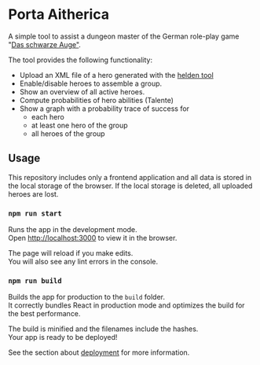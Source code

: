# Porta Aitherica

A simple tool to assist a dungeon master of the German role-play game "[Das schwarze Auge"](https://de.wikipedia.org/wiki/Das_Schwarze_Auge).

The tool provides the following functionality:

- Upload an XML file of a hero generated with the [helden tool](https://www.helden-software.de/index.php/download/)
- Enable/disable heroes to assemble a group.
- Show an overview of all active heroes.
- Compute probabilities of hero abilities (Talente)
- Show a graph with a probability trace of success for
    - each hero
    - at least one hero of the group
    - all heroes of the group

## Usage

This repository includes only a frontend application and all data is stored in the local storage of the browser.
If the local storage is deleted, all uploaded heroes are lost.

### `npm run start`

Runs the app in the development mode.\
Open [http://localhost:3000](http://localhost:3000) to view it in the browser.

The page will reload if you make edits.\
You will also see any lint errors in the console.

### `npm run build`

Builds the app for production to the `build` folder.\
It correctly bundles React in production mode and optimizes the build for the best performance.

The build is minified and the filenames include the hashes.\
Your app is ready to be deployed!

See the section about [deployment](https://facebook.github.io/create-react-app/docs/deployment) for more information.
